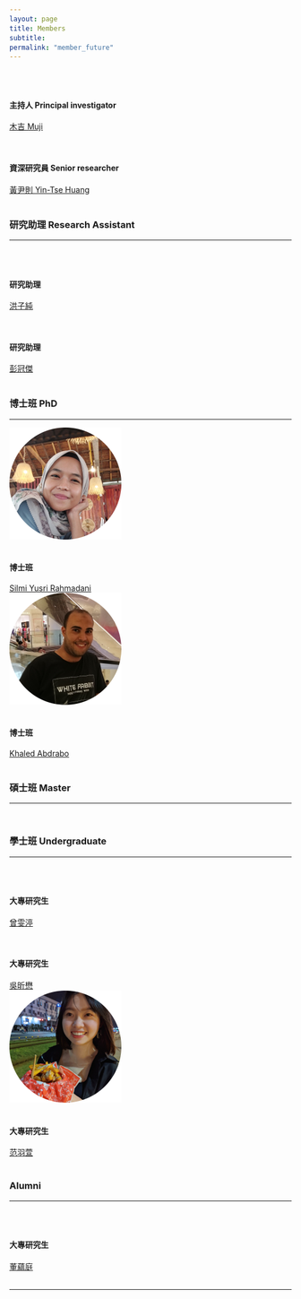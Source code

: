 ```yaml
---
layout: page
title: Members
subtitle:
permalink: "member_future"
--- 
```

<div class="container-fluid">
  <div class="row">
    <div class="col no-gutters col-sm col-md">
      <div class="hovereffect">
        <a class="info" href="muji"><img class="img-responsive" src="/assets/img/people/Muji_TV_crop_circle.gif" alt=""></a>
      </div><br>
      <h4>主持人 Principal investigator</h4>
      <a href="muji">木吉 Muji</a><br>
    </div>
    <div class="col no-gutters col-sm col-md">
      <div class="hovereffect">
        <a class="info" href="ythuang"><img class="img-responsive" src="/assets/img/people/Me2021_circle_200.png" alt=""></a>
      </div><br>
      <h4>資深研究員 Senior researcher</h4>
      <a href="ythuang">黃尹則 Yin-Tse Huang</a><br>
    </div>
  </div><br>
  <h3>研究助理 Research Assistant</h3>
  <hr/>
  <div class="row">
    <div class="col no-gutters col-sm col-md">
      <div class="hovereffect">
        <a class="info" href="洪子純"><img class="img-responsive" src="/assets/img/people/洪子純_200.PNG" alt=""></a>
      </div><br>
      <h4>研究助理</h4>
      <a href="洪子純">洪子純</a><br>
    </div>
    <div class="col no-gutters col-sm col-md">
      <div class="hovereffect">
        <a class="info" href="cypher"><img class="img-responsive" src="/assets/img/people/guanjie_200.png" alt=""></a>
      </div><br>
      <h4>研究助理</h4>
      <a href="cypher">彭冠傑</a><br>
    </div>
  </div><br>
  <h3>博士班 PhD</h3>
    <hr/>
  <div class="row">
    <div class="col no-gutters col-sm col-md">
      <div class="hovereffect">
        <a class="info" href="silmi"><img class="img-responsive" src="/assets/img/people/silmi_200.png" alt=""></a>
      </div><br>
      <h4>博士班</h4>
      <a href="silmi">Silmi Yusri Rahmadani</a><br>
    </div>
    <div class="col no-gutters col-sm col-md">
      <div class="hovereffect">
        <a class="info" href="khaled"><img class="img-responsive" src="/assets/img/people/khaled_200.png" alt=""></a>
      </div><br>
      <h4>博士班</h4>
      <a href="khaled">Khaled Abdrabo</a><br>
    </div>
  </div><br>
  <h3>碩士班 Master</h3>
    <hr/>
    <br>
  <h3>學士班 Undergraduate</h3>
    <hr/>
  <div class="row">
    <div class="col no-gutters col-sm col-md">
      <div class="hovereffect">
        <a class="info" href="曾雯渟"><img class="img-responsive" src="/assets/img/people/曾雯渟_circle.png" alt=""></a>
      </div><br>
      <h4>大專研究生</h4>
        <a href="曾雯渟">曾雯渟</a><br>
      </div>
    <div class="col no-gutters col-sm col-md">
      <div class="hovereffect">
        <a class="info" href="吳昕懋"><img class="img-responsive" src="/assets/img/people/吳昕懋_200.PNG" alt=""></a>
        </div><br>
      <h4>大專研究生</h4>
      <a href="吳昕懋">吳昕懋</a><br>
    </div>
   <div class="col no-gutters col-sm col-md">
      <div class="hovereffect">
        <a class="info" href="yuhsuan"><img class="img-responsive" src="/assets/img/people/yuhsuan_200.png" alt=""></a>
        </div><br>
      <h4>大專研究生</h4>
      <a href="yuhsuan">范羽萱</a><br>
    </div>  
    </div><br>
    <h3>Alumni</h3>
    <hr/>
  <div class="row">
    <div class="col no-gutters col-sm col-md">
      <div class="hovereffect">
        <a class="info" href="董蘊庭"><img class="img-responsive" src="/assets/img/people/董蘊庭_circle.png" alt=""></a>
      </div><br>
      <h4>大專研究生</h4>
      <a href="董蘊庭">董蘊庭</a><br>
    </div>
    </div><br>
  <div class="row">
    <hr/>
    <br>
    <br>
    <div class="col no-gutters col-sm col-md">
      <div class="hovereffect">
        <a class="info" href="join_us"><img class="img-responsive" src="/assets/img/people/joinus_circle_200.png" alt=""></a>
      </div><br>
      <h4> </h4>
      <a href="join_us"> </a><br>
    </div>
    <div class="col no-gutters col-sm col-md">
    </div>
  </div>
